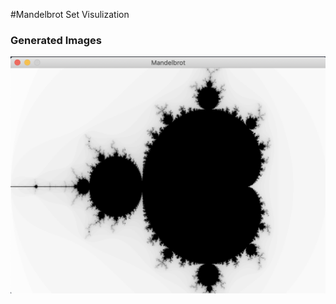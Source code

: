 #Mandelbrot Set Visulization

### Generated Images
<img src= "https://raw.githubusercontent.com/AJ-Rudolph/Mandelbrot/master/IMGS/MandelbrotSetOne.png" />